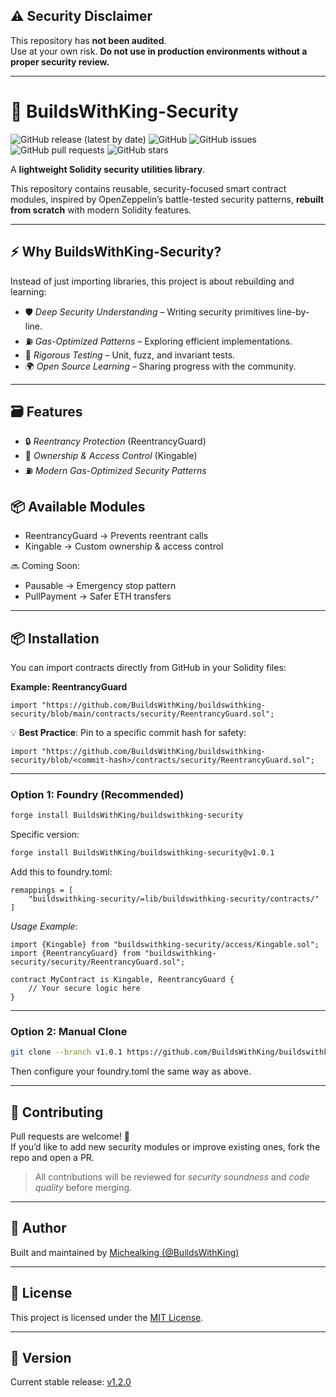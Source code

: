 ## ⚠ Security Disclaimer

This repository has **not been audited**.  
Use at your own risk. **Do not use in production environments without a proper security review.**

---

# 🔐 BuildsWithKing-Security

![GitHub release (latest by date)](https://img.shields.io/github/v/release/BuildsWithKing/buildswithking-security)
![GitHub](https://img.shields.io/github/license/BuildsWithKing/buildswithking-security)
![GitHub issues](https://img.shields.io/github/issues/BuildsWithKing/buildswithking-security)
![GitHub pull requests](https://img.shields.io/github/issues-pr/BuildsWithKing/buildswithking-security)
![GitHub stars](https://img.shields.io/github/stars/BuildsWithKing/buildswithking-security?style=social)

A **lightweight Solidity security utilities library**.  

This repository contains reusable, security-focused smart contract modules, inspired by OpenZeppelin’s battle-tested security patterns, **rebuilt from scratch** with modern Solidity features.

---

## ⚡ Why BuildsWithKing-Security?
Instead of just importing libraries, this project is about rebuilding and learning:  

- 🛡 *Deep Security Understanding* – Writing security primitives line-by-line.  
- ⛽ *Gas-Optimized Patterns* – Exploring efficient implementations.  
- 🧪 *Rigorous Testing* – Unit, fuzz, and invariant tests.  
- 🌍 *Open Source Learning* – Sharing progress with the community.  

---

## 🗃 Features
- 🔒 *Reentrancy Protection* (ReentrancyGuard)  
- 👑 *Ownership & Access Control* (Kingable)  
- ⛽ *Modern Gas-Optimized Security Patterns*

## 📦 Available Modules
- ReentrancyGuard → Prevents reentrant calls  
- Kingable → Custom ownership & access control  

🔜 Coming Soon:  
- Pausable → Emergency stop pattern  
- PullPayment → Safer ETH transfers

---

## 📦 Installation

You can import contracts directly from GitHub in your Solidity files:  

**Example: ReentrancyGuard**

```solidity
import "https://github.com/BuildsWithKing/buildswithking-security/blob/main/contracts/security/ReentrancyGuard.sol";
```

💡 **Best Practice**: Pin to a specific commit hash for safety:  

```solidity
import "https://github.com/BuildsWithKing/buildswithking-security/blob/<commit-hash>/contracts/security/ReentrancyGuard.sol";
```

---

### Option 1: Foundry (Recommended)

```bash
forge install BuildsWithKing/buildswithking-security
```

Specific version:

```bash
forge install BuildsWithKing/buildswithking-security@v1.0.1
```

Add this to foundry.toml: 
```
remappings = [
    "buildswithking-security/=lib/buildswithking-security/contracts/"
]
```

*Usage Example*:  

```solidity
import {Kingable} from "buildswithking-security/access/Kingable.sol";
import {ReentrancyGuard} from "buildswithking-security/security/ReentrancyGuard.sol";

contract MyContract is Kingable, ReentrancyGuard {
    // Your secure logic here
}
```
---

### Option 2: Manual Clone

```bash
git clone --branch v1.0.1 https://github.com/BuildsWithKing/buildswithking-security.git lib/buildswithking-security
```

Then configure your foundry.toml the same way as above.

---

## 🤝 Contributing

Pull requests are welcome! 🚀  
If you’d like to add new security modules or improve existing ones, fork the repo and open a PR.  

> All contributions will be reviewed for *security soundness* and *code quality* before merging.

---

## 👤 Author
Built and maintained by [Michealking (@BuildsWithKing)](https://github.com/BuildsWithKing)

---

## 📜 License
This project is licensed under the [MIT License](https://github.com/BuildsWithKing/buildswithking-security/blob/main/LICENSE).

---

## 📌 Version
Current stable release: [v1.2.0](https://github.com/BuildsWithKing/buildswithking-security/releases/tag/v1.2.0)
